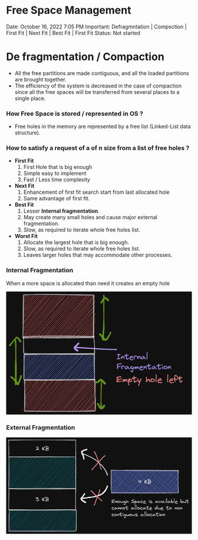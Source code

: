 # Free Space Management

Date: October 16, 2022 7:05 PM
Important: Defragmntation | Compsction | First Fit | Next Fit | Best Fit | First Fit
Status: Not started

# De fragmentation / Compaction

- All the free partitions are made contiguous, and all the loaded partitions are brought together.
- The efficiency of the system is decreased in the case of compaction since all the free spaces will be transferred from several places to a single place.

### How Free Space is stored / represented in OS ?

- Free holes in the memory are represented by a free list (Linked-List data structure).

### How to satisfy a request of a of n size from a list of free holes ?

- **First Fit**
    1. First Hole that is big enough
    2. Simple easy to implement
    3. Fast / Less time complexity
- **Next Fit**
    1. Enhancement of first fit search start from last allocated hole
    2. Same advantage of first fit.
- **Best Fit**
    1.  Lesser **Internal fragmentation**.
    2. May create many small holes and cause major external fragmentation.
    3. Slow, as required to iterate whole free holes list.
- **Worst Fit**
    1. Allocate the largest hole that is big enough.
    2. Slow, as required to iterate whole free holes list.
    3. Leaves larger holes that may accommodate other processes.

### Internal Fragmentation

When a more space is allocated than need it creates an empty hole

![Untitled](Free%20Space%20Management%202a502b18e5a9471eaf73e0bf83cb099c/Untitled.png)

### External Fragmentation

![Untitled](Free%20Space%20Management%202a502b18e5a9471eaf73e0bf83cb099c/Untitled%201.png)